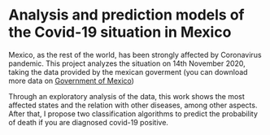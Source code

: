 # Analysis and prediction models of the Covid-19 situation in Mexico
Mexico, as the rest of the world, has been strongly affected by Coronavirus pandemic. This project analyzes the situation on 14th November 2020, taking the data provided by the mexican goverment (you can download more data on [Government of Mexico](https://datos.gob.mx/busca/dataset/informacion-referente-a-casos-covid-19-en-mexico))

Through an exploratory analysis of the data, this work shows the most affected states and the relation with other diseases, among other aspects. After that, I propose two classification algorithms to predict the probability of death if you are diagnosed covid-19 positive.
